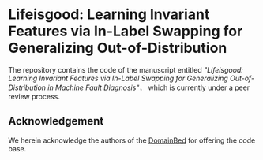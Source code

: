 # Lifeisgood: Learning Invariant Features via In-Label Swapping for Generalizing Out-of-Distribution

The repository contains the code of the manuscript entitled
_"Lifeisgood: Learning Invariant Features via In-Label Swapping for Generalizing Out-of-Distribution in Machine Fault Diagnosis"_， which is currently under a peer review process.

## Acknowledgement 
We herein acknowledge the authors of the [DomainBed](https://github.com/facebookresearch/DomainBed) 
for offering the code base.


